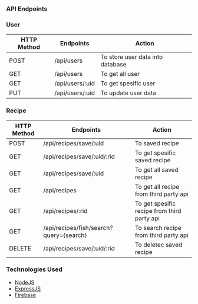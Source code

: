 
### API Endpoints

### User
| HTTP Method | Endpoints | Action |
| --- | --- | --- |
| POST | /api/users | To store user data into database |
| GET | /api/users | To get all user |
| GET | /api/users/:uid | To get spesific user |
| PUT | /api/users/:uid | To update user data |

### Recipe
| HTTP Method | Endpoints | Action |
| --- | --- | --- |
| POST | /api/recipes/save/:uid | To saved recipe  |
| GET | /api/recipes/save/:uid/:rid | To get spesific saved recipe |
| GET |/api/recipes/save/:uid| To get all saved recipe|
| GET | /api/recipes | To get all recipe from third party api|
| GET | /api/recipes/:rid | To get spesific recipe from third party api |
| GET | /api/recipes/fish/search?query={search}| To search recipe from third party api |
| DELETE | /api/recipes/save/:uid/:rid | To deletec saved recipe |


### Technologies Used
* [NodeJS](https://nodejs.org/) 
* [ExpressJS](https://www.expresjs.org/) 
* [Firebase](https://www.mongodb.com/)
